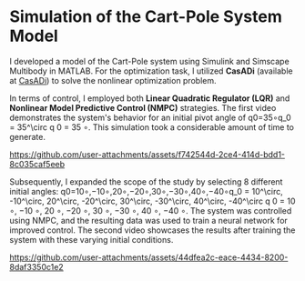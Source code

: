 # Simulation of the Cart-Pole System Model

I developed a model of the Cart-Pole system using Simulink and Simscape Multibody in MATLAB. For the optimization task, I utilized **CasADi** (available at [CasADi](https://web.casadi.org/)) to solve the nonlinear optimization problem.

In terms of control, I employed both **Linear Quadratic Regulator (LQR)** and **Nonlinear Model Predictive Control (NMPC)** strategies. The first video demonstrates the system's behavior for an initial pivot angle of q0=35∘q_0 = 35^\\circ q 0​  =  35 ∘. This simulation took a considerable amount of time to generate.


https://github.com/user-attachments/assets/f742544d-2ce4-414d-bdd1-8c035caf5eeb


Subsequently, I expanded the scope of the study by selecting 8 different initial angles: q0=10∘,−10∘,20∘,−20∘,30∘,−30∘,40∘,−40∘q_0 = 10^\\circ, -10^\\circ, 20^\\circ, -20^\\circ, 30^\\circ, -30^\\circ, 40^\\circ, -40^\\circ q 0​  =  10 ∘, −10 ∘, 20 ∘, −20 ∘, 30 ∘, −30 ∘, 40 ∘, −40 ∘. The system was controlled using NMPC, and the resulting data was used to train a neural network for improved control. The second video showcases the results after training the system with these varying initial conditions.



https://github.com/user-attachments/assets/44dfea2c-eace-4434-8200-8daf3350c1e2

